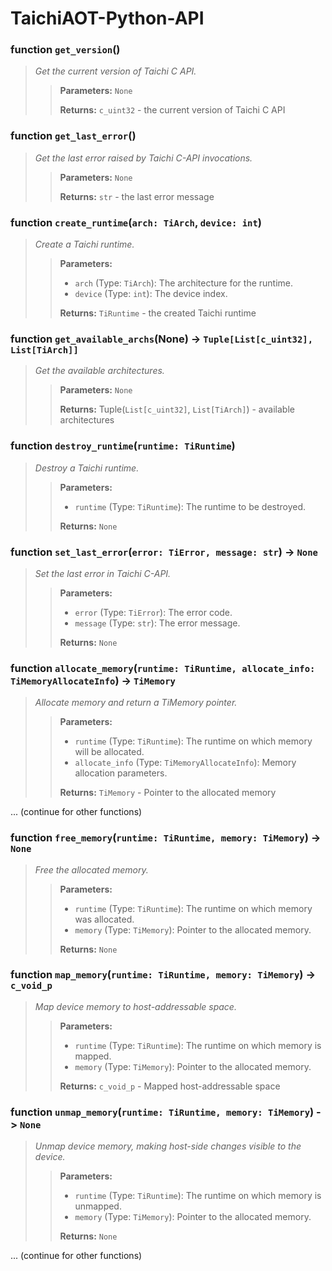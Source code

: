# TaichiAOT-Python-API

### function `get_version`()
> *Get the current version of Taichi C API.*
> 
> >**Parameters:** `None`
> >
> > **Returns:** `c_uint32` - the current version of Taichi C API

### function `get_last_error`()
> *Get the last error raised by Taichi C-API invocations.*
> 
> >**Parameters:** `None`
> >
> > **Returns:** `str` - the last error message

### function `create_runtime`(`arch: TiArch`, `device: int`)
> *Create a Taichi runtime.*
> 
> >**Parameters:**
> >
> > - `arch` (Type: `TiArch`): The architecture for the runtime.
> > - `device` (Type: `int`): The device index.
> >
> > **Returns:** `TiRuntime` - the created Taichi runtime

### function `get_available_archs`(None) -> **`Tuple[List[c_uint32], List[TiArch]]`**
> *Get the available architectures.*
> 
> >**Parameters:** `None`
> >
> > **Returns:** Tuple(`List[c_uint32]`, `List[TiArch]`) - available architectures

### function `destroy_runtime`(`runtime: TiRuntime`)
> *Destroy a Taichi runtime.*
> 
> >**Parameters:**
> >
> > - `runtime` (Type: `TiRuntime`): The runtime to be destroyed.
> >
> > **Returns:** `None`

### function `set_last_error`(`error: TiError, message: str`) -> **`None`**
> *Set the last error in Taichi C-API.*
> 
> >**Parameters:**
> >
> > - `error` (Type: `TiError`): The error code.
> > - `message` (Type: `str`): The error message.
> >
> > **Returns:** `None`

### function `allocate_memory`(`runtime: TiRuntime, allocate_info: TiMemoryAllocateInfo`) -> **`TiMemory`**
> *Allocate memory and return a TiMemory pointer.*
> 
> >**Parameters:**
> >
> > - `runtime` (Type: `TiRuntime`): The runtime on which memory will be allocated.
> > - `allocate_info` (Type: `TiMemoryAllocateInfo`): Memory allocation parameters.
> >
> > **Returns:** `TiMemory` - Pointer to the allocated memory

... (continue for other functions)

### function `free_memory`(`runtime: TiRuntime, memory: TiMemory`) -> **`None`**
> *Free the allocated memory.*
> 
> >**Parameters:**
> >
> > - `runtime` (Type: `TiRuntime`): The runtime on which memory was allocated.
> > - `memory` (Type: `TiMemory`): Pointer to the allocated memory.
> >
> > **Returns:** `None`

### function `map_memory`(`runtime: TiRuntime, memory: TiMemory`) -> **`c_void_p`**
> *Map device memory to host-addressable space.*
> 
> >**Parameters:**
> >
> > - `runtime` (Type: `TiRuntime`): The runtime on which memory is mapped.
> > - `memory` (Type: `TiMemory`): Pointer to the allocated memory.
> >
> > **Returns:** `c_void_p` - Mapped host-addressable space

### function `unmap_memory`(`runtime: TiRuntime, memory: TiMemory`) -> **`None`**
> *Unmap device memory, making host-side changes visible to the device.*
> 
> >**Parameters:**
> >
> > - `runtime` (Type: `TiRuntime`): The runtime on which memory is unmapped.
> > - `memory` (Type: `TiMemory`): Pointer to the allocated memory.
> >
> > **Returns:** `None`

... (continue for other functions)



